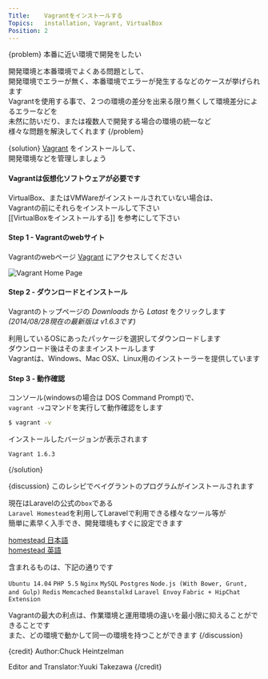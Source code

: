 ```yaml
---
Title:    Vagrantをインストールする
Topics:   installation, Vagrant, VirtualBox
Position: 2
---
```


{problem}
本番に近い環境で開発をしたい

開発環境と本番環境でよくある問題として、  
開発環境でエラーが無く、本番環境でエラーが発生するなどのケースが挙げられます  
Vagrantを使用する事で、２つの環境の差分を出来る限り無くして環境差分によるエラーなどを  
未然に防いだり、または複数人で開発する場合の環境の統一など  
様々な問題を解決してくれます
{/problem}

{solution}
[Vagrant](http://www.vagrantup.com/) をインストールして、  
開発環境などを管理しましょう


#### Vagrantは仮想化ソフトウェアが必要です

VirtualBox、またはVMWareがインストールされていない場合は、  
Vagrantの前にそれらをインストールして下さい  
[[VirtualBoxをインストールする]] を参考にして下さい

#### Step 1 - Vagrantのwebサイト

Vagrantのwebページ [Vagrant](http://www.vagrantup.com/) にアクセスしてください

![Vagrant Home Page](/images/vagrant.jpg)

#### Step 2 - ダウンロードとインストール

Vagrantのトップページの *Downloads* から *Latast* をクリックします  
_(2014/08/28現在の最新版は v1.6.3です)_

利用しているOSにあったパッケージを選択してダウンロードします  
ダウンロード後はそのままインストールします  
Vagrantは、Windows、Mac OSX、Linux用のインストーラーを提供しています

#### Step 3 - 動作確認

コンソール(windowsの場合は DOS Command Prompt)で、  
`vagrant -v`コマンドを実行して動作確認をします

```bash
$ vagrant -v
```

インストールしたバージョンが表示されます

```bash
Vagrant 1.6.3
```
{/solution}

{discussion}
このレシピでベイグラントのプログラムがインストールされます

現在はLaravelの公式の`box`である  
`Laravel Homestead`を利用してLaravelで利用できる様々なツール等が  
簡単に素早く入手でき、開発環境もすぐに設定できます

[homestead 日本語](http://laravel4.kore1server.com/docs/42/homestead)  
[homestead 英語](http://laravel.com/docs/homestead)

含まれるものは、下記の通りです

`Ubuntu 14.04`
`PHP 5.5`
`Nginx`
`MySQL`
`Postgres`
`Node.js (With Bower, Grunt, and Gulp)`
`Redis`
`Memcached`
`Beanstalkd`
`Laravel Envoy`
`Fabric + HipChat Extension`

Vagrantの最大の利点は、作業環境と運用環境の違いを最小限に抑えることができることです  
また、どの環境で動かして同一の環境を持つことができます
{/discussion}

{credit}
Author:Chuck Heintzelman

Editor and Translator:Yuuki Takezawa
{/credit}

